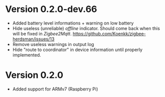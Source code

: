 # Version 0.2.0-dev.66
* Added battery level informations + warning on low battery
* Hide useless (unreliable) _offline_ indicator. Should come back when this will be fixed in _Zigbee2Mqtt_.
  https://github.com/Koenkk/zigbee-herdsman/issues/13
* Remove useless warnings in output log
* Hide "route to coordinator" in device information until properly implemented.

# Version 0.2.0
* Added support for ARMv7 (Raspberry Pi)

